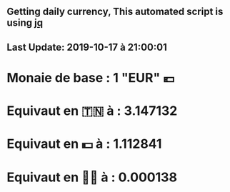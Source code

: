 ## Getting daily currency, This automated script is using [jq](https://stedolan.github.io/jq/)
## Last Update:  2019-10-17 à 21:00:01
 # Monaie de base : 1 "EUR" 💶 
 # Equivaut en 🇹🇳 à :  3.147132 
 # Equivaut en 💵 à : 1.112841
 # Equivaut en 🐱‍💻 à :  0.000138
